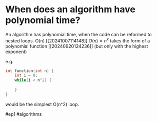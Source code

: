 # When does an algorithm have polynomial time? 
An algorithm has polynomial time, when the code can be reformed to nested loops. O(n) [[20241007114148]] $O(n)=n^x$ takes the form of a polynomial function [[20240920124236]]
(but only with the highest exponent)

e.g.
```c
int function(int n) {
	int i = 0;
    while(i < n^2) {
    
    }
}
```
would be the simplest O(n^2) loop.

#ep1 #algorithms